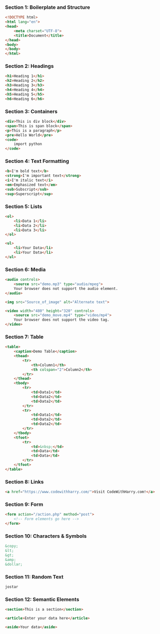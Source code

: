 
### Section 1: Boilerplate and Structure
```html
<!DOCTYPE html>
<html lang="en">
<head>
    <meta charset="UTF-8">
    <title>Document</title>
</head>
<body>
</body>
</html>
```

### Section 2: Headings
```html
<h1>Heading 1</h1>
<h2>Heading 2</h2>
<h3>Heading 3</h3>
<h4>Heading 4</h4>
<h5>Heading 5</h5>
<h6>Heading 6</h6>
```

### Section 3: Containers
```html
<div>This is div block</div>
<span>This is span block</span>
<p>This is a paragraph</p>
<pre>Hello World</pre>
<code>
    import python
</code>
```

### Section 4: Text Formatting
```html
<b>I'm bold text</b>
<strong>I'm important text</strong>
<i>I'm italic text</i>
<em>Emphasized text</em>
<sub>Subscript</sub>
<sup>Superscript</sup>
```

### Section 5: Lists
```html
<ol>
    <li>Data 1</li>
    <li>Data 2</li>
    <li>Data 3</li>
</ol>

<ul>
    <li>Your Data</li>
    <li>Your Data</li>
</ul>
```

### Section 6: Media
```html
<audio controls>
    <source src="demo.mp3" type="audio/mpeg">
    Your browser does not support the audio element.
</audio>

<img src="Source_of_image" alt="Alternate text">

<video width="480" height="320" controls>
    <source src="demo_move.mp4" type="video/mp4">
    Your browser does not support the video tag.
</video>
```

### Section 7: Table
```html
<table>
    <caption>Demo Table</caption>
    <thead>
        <tr>
            <th>Column1</th>
            <th colspan="2">Column2</th>
        </tr>
    </thead>
    <tbody>
        <tr>
            <td>Data1</td>
            <td>Data2</td>
            <td>Data2</td>
        </tr>
        <tr>
            <td>Data1</td>
            <td>Data2</td>
            <td>Data2</td>
        </tr>
    </tbody>
    <tfoot>
        <tr>
            <td>&nbsp;</td>
            <td>Data</td>
            <td>Data</td>
        </tr>
    </tfoot>
</table>
```

### Section 8: Links
```html
<a href="https://www.codewithharry.com/">Visit CodeWithHarry.com!</a>
```

### Section 9: Form
```html
<form action="/action.php" method="post">
    <!-- Form elements go here -->
</form>
```

### Section 10: Characters & Symbols
```html
&copy;
&lt;
&gt;
&amp;
&dollar;
```

### Section 11: Random Text
```html
jostar
```

### Section 12: Semantic Elements
```html
<section>This is a section</section>

<article>Enter your data here</article>

<aside>Your data</aside>
